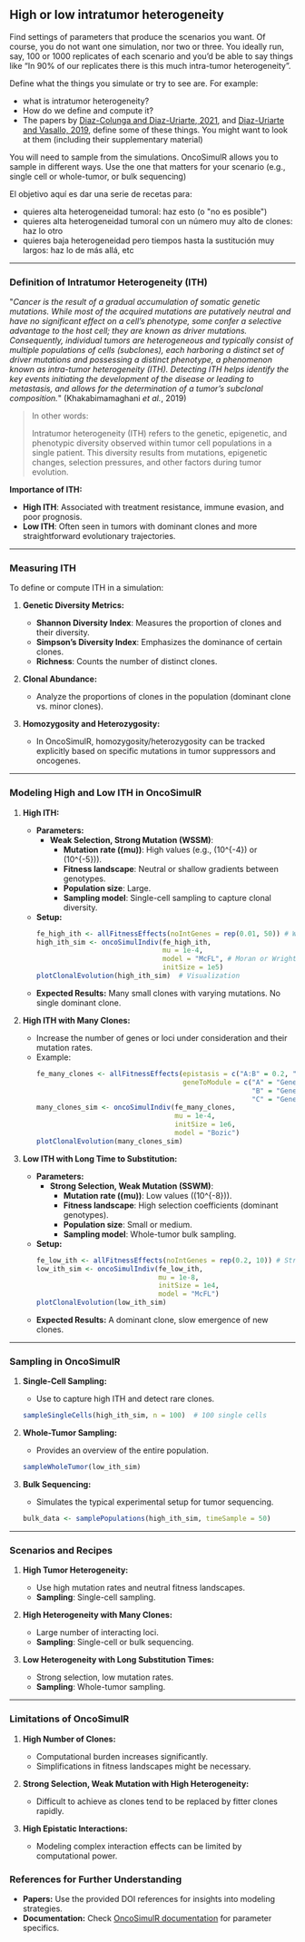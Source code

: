 ## High or low intratumor heterogeneity
Find settings of parameters that produce the scenarios you want. Of course, you do not want one simulation, nor two or three. 
You ideally run, say, 100 or 1000 replicates of each scenario and you’d be able to say things like “In 90% of our replicates there is this much intra-tumor heterogeneity”.

Define what the things you simulate or try to see are. For example:
- what is intratumor heterogeneity?
- How do we define and compute it?
- The papers by [Diaz-Colunga and Diaz-Uriarte, 2021](https://journals.plos.org/ploscompbiol/article?id=10.1371/journal.pcbi.1009055), and [Diaz-Uriarte and Vasallo, 2019](https://journals.plos.org/ploscompbiol/article?id=10.1371/journal.pcbi.1007246), define some of these things. You might want to look at them (including their supplementary material)

You will need to sample from the simulations. 
OncoSimulR allows you to sample in different ways. 
Use the one that matters for your scenario (e.g., single cell or whole-tumor, or bulk sequencing)

El objetivo aquí es dar una serie de recetas para:
- quieres alta heterogeneidad tumoral: haz esto (o "no es posible")
- quieres alta heterogeneidad tumoral con un número muy alto de clones: haz lo otro
- quieres baja heterogeneidad pero tiempos hasta la sustitución muy largos: haz lo de más allá, etc

---

### **Definition of Intratumor Heterogeneity (ITH)**
"*Cancer is the result of a gradual accumulation of somatic genetic mutations. While most of the acquired mutations are putatively neutral and have no significant effect on a cell’s phenotype, some confer a selective advantage to the host cell; they are known as driver mutations. Consequently, individual tumors are heterogeneous and typically consist of multiple populations of cells (subclones), each harboring a distinct set of driver mutations and possessing a distinct phenotype, a phenomenon known as intra-tumor heterogeneity (ITH). Detecting ITH helps identify the key events initiating the development of the disease or leading to metastasis, and allows for the determination of a tumor’s subclonal composition.*" (Khakabimamaghani *et al.*, 2019)

> In other words:
>
> Intratumor heterogeneity (ITH) refers to the genetic, epigenetic, and phenotypic diversity observed within tumor cell populations in a single patient. This diversity results from mutations, epigenetic changes, selection pressures, and other factors during tumor evolution. 

**Importance of ITH:**
- **High ITH**: Associated with treatment resistance, immune evasion, and poor prognosis.
- **Low ITH**: Often seen in tumors with dominant clones and more straightforward evolutionary trajectories.

---

### **Measuring ITH**

To define or compute ITH in a simulation:
1. **Genetic Diversity Metrics:**
   - **Shannon Diversity Index**: Measures the proportion of clones and their diversity.
   - **Simpson’s Diversity Index**: Emphasizes the dominance of certain clones.
   - **Richness**: Counts the number of distinct clones.
   
2. **Clonal Abundance:**
   - Analyze the proportions of clones in the population (dominant clone vs. minor clones).

3. **Homozygosity and Heterozygosity:** 
   - In OncoSimulR, homozygosity/heterozygosity can be tracked explicitly based on specific mutations in tumor suppressors and oncogenes.

---

### **Modeling High and Low ITH in OncoSimulR**

1. **High ITH:**
   - **Parameters:**
     - **Weak Selection, Strong Mutation (WSSM)**:
       - **Mutation rate (\(mu\))**: High values (e.g., \(10^{-4}\) or \(10^{-5}\)).
       - **Fitness landscape**: Neutral or shallow gradients between genotypes.
       - **Population size**: Large.
       - **Sampling model**: Single-cell sampling to capture clonal diversity.
   - **Setup:**
     ```R
     fe_high_ith <- allFitnessEffects(noIntGenes = rep(0.01, 50)) # Weak selection
     high_ith_sim <- oncoSimulIndiv(fe_high_ith,
                                    mu = 1e-4, 
                                    model = "McFL", # Moran or Wright-Fisher
                                    initSize = 1e5)
     plotClonalEvolution(high_ith_sim)  # Visualization
     ```
   - **Expected Results:** Many small clones with varying mutations. No single dominant clone.

2. **High ITH with Many Clones:**
   - Increase the number of genes or loci under consideration and their mutation rates.
   - Example:
     ```R
     fe_many_clones <- allFitnessEffects(epistasis = c("A:B" = 0.2, "B:C" = -0.1), 
                                         geneToModule = c("A" = "Gene1", 
                                                          "B" = "Gene2", 
                                                          "C" = "Gene3"))
     many_clones_sim <- oncoSimulIndiv(fe_many_clones,
                                       mu = 1e-4, 
                                       initSize = 1e6,
                                       model = "Bozic")
     plotClonalEvolution(many_clones_sim)
     ```

3. **Low ITH with Long Time to Substitution:**
   - **Parameters:**
     - **Strong Selection, Weak Mutation (SSWM)**:
       - **Mutation rate (\(mu\))**: Low values (\(10^{-8}\)).
       - **Fitness landscape**: High selection coefficients (dominant genotypes).
       - **Population size**: Small or medium.
       - **Sampling model**: Whole-tumor bulk sampling.
   - **Setup:**
     ```R
     fe_low_ith <- allFitnessEffects(noIntGenes = rep(0.2, 10)) # Strong selection
     low_ith_sim <- oncoSimulIndiv(fe_low_ith,
                                   mu = 1e-8,
                                   initSize = 1e4,
                                   model = "McFL")
     plotClonalEvolution(low_ith_sim)
     ```
   - **Expected Results:** A dominant clone, slow emergence of new clones.

---

### **Sampling in OncoSimulR**

1. **Single-Cell Sampling:**
   - Use to capture high ITH and detect rare clones.
   ```R
   sampleSingleCells(high_ith_sim, n = 100)  # 100 single cells
   ```

2. **Whole-Tumor Sampling:**
   - Provides an overview of the entire population.
   ```R
   sampleWholeTumor(low_ith_sim)
   ```

3. **Bulk Sequencing:**
   - Simulates the typical experimental setup for tumor sequencing.
   ```R
   bulk_data <- samplePopulations(high_ith_sim, timeSample = 50)
   ```

---

### **Scenarios and Recipes**

1. **High Tumor Heterogeneity:**
   - Use high mutation rates and neutral fitness landscapes.
   - **Sampling**: Single-cell sampling.

2. **High Heterogeneity with Many Clones:**
   - Large number of interacting loci.
   - **Sampling**: Single-cell or bulk sequencing.

3. **Low Heterogeneity with Long Substitution Times:**
   - Strong selection, low mutation rates.
   - **Sampling**: Whole-tumor sampling.

---

### **Limitations of OncoSimulR**

1. **High Number of Clones:**
   - Computational burden increases significantly.
   - Simplifications in fitness landscapes might be necessary.

2. **Strong Selection, Weak Mutation with High Heterogeneity:**
   - Difficult to achieve as clones tend to be replaced by fitter clones rapidly.

3. **High Epistatic Interactions:**
   - Modeling complex interaction effects can be limited by computational power.

### References for Further Understanding
- **Papers:** Use the provided DOI references for insights into modeling strategies.
- **Documentation:** Check [OncoSimulR documentation](https://rdiaz02.github.io/OncoSimul/) for parameter specifics.

